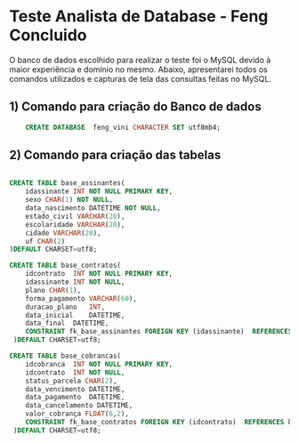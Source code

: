 # Teste  Analista de Database - Feng Concluido

O banco de dados escolhido para realizar o teste foi o MySQL devido à maior experiência e domínio no mesmo. Abaixo, apresentarei todos os comandos utilizados e capturas de tela das consultas feitas no MySQL.


## 1) Comando para criação do Banco de dados 

```sql
    CREATE DATABASE  feng_vini CHARACTER SET utf8mb4;
```

## 2) Comando para criação das tabelas

```sql

CREATE TABLE base_assinantes(
    idassinante INT NOT NULL PRIMARY KEY,
    sexo CHAR(1) NOT NULL,
    data_nascimento DATETIME NOT NULL,
    estado_civil VARCHAR(20),
    escolaridade VARCHAR(20),
    cidade VARCHAR(20),
    uf CHAR(2)
)DEFAULT CHARSET=utf8;

CREATE TABLE base_contratos(
    idcontrato	INT NOT NULL PRIMARY KEY,
    idassinante	INT NOT NULL,
    plano CHAR(1), 
    forma_pagamento	VARCHAR(60), 
    duracao_plano	INT,
    data_inicial	DATETIME,
    data_final	DATETIME,
    CONSTRAINT fk_base_assinantes FOREIGN KEY (idassinante)  REFERENCES base_assinantes(idassinante)
 )DEFAULT CHARSET=utf8;

CREATE TABLE base_cobrancas(
    idcobranca	INT NOT NULL PRIMARY KEY,
    idcontrato	INT NOT NULL,
    status_parcela CHAR(2), 
    data_vencimento	DATETIME,
    data_pagamento	DATETIME,
    data_cancelamento DATETIME,
    valor_cobrança FLOAT(6,2),
    CONSTRAINT fk_base_contratos FOREIGN KEY (idcontrato)  REFERENCES base_contratos(idcontrato)
 )DEFAULT CHARSET=utf8;

```